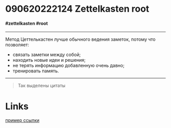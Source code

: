 # 090620222124 Zettelkasten root #
#### #zettelkasten #root ####
***
Метод Цеттелькастен лучше обычного ведения заметок, потому что позволяет:
- связать заметки между собой;
- находить новые идеи и решения;
- не терять информацию добавленную очень давно;
- тренировать память.
***
> Так выделены цитаты
# **Links** #
[пример ссылки](090620222109.md)
